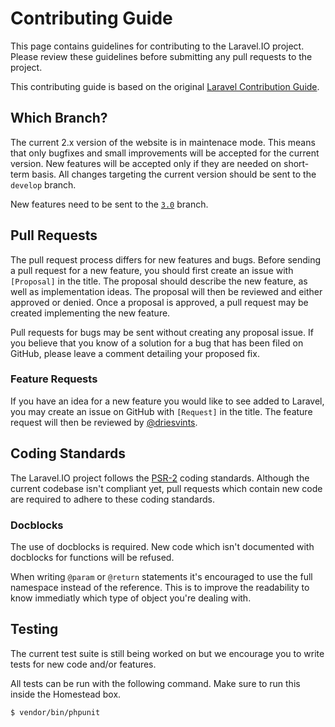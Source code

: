 # Contributing Guide

This page contains guidelines for contributing to the Laravel.IO project. Please review these guidelines before submitting any pull requests to the project.

This contributing guide is based on the original [Laravel Contribution Guide](https://github.com/laravel/framework/blob/4.1/CONTRIBUTING.md).

## Which Branch?

The current 2.x version of the website is in maintenace mode. This means that only bugfixes and small improvements will be accepted for the current version. New features will be accepted only if they are needed on short-term basis. All changes targeting the current version should be sent to the `develop` branch.

New features need to be sent to the [`3.0`](https://github.com/LaravelIO/laravel.io/tree/3.0) branch.

## Pull Requests

The pull request process differs for new features and bugs. Before sending a pull request for a new feature, you should first create an issue with `[Proposal]` in the title. The proposal should describe the new feature, as well as implementation ideas. The proposal will then be reviewed and either approved or denied. Once a proposal is approved, a pull request may be created implementing the new feature.

Pull requests for bugs may be sent without creating any proposal issue. If you believe that you know of a solution for a bug that has been filed on GitHub, please leave a comment detailing your proposed fix.

### Feature Requests

If you have an idea for a new feature you would like to see added to Laravel, you may create an issue on GitHub with `[Request]` in the title. The feature request will then be reviewed by [@driesvints](https://github.com/driesvints).

## Coding Standards

The Laravel.IO project follows the [PSR-2](http://www.php-fig.org/psr/psr-2/) coding standards. Although the current codebase isn't compliant yet, pull requests which contain new code are required to adhere to these coding standards.

### Docblocks

The use of docblocks is required. New code which isn't documented with docblocks for functions will be refused.

When writing `@param` or `@return` statements it's encouraged to use the full namespace instead of the reference. This is to improve the readability to know immediatly which type of object you're dealing with.

## Testing

The current test suite is still being worked on but we encourage you to write tests for new code and/or features.

All tests can be run with the following command. Make sure to run this inside the Homestead box.

    $ vendor/bin/phpunit